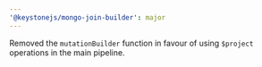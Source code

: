 ```yaml
---
'@keystonejs/mongo-join-builder': major
---
```


Removed the `mutationBuilder` function in favour of using `$project` operations in the main pipeline.
